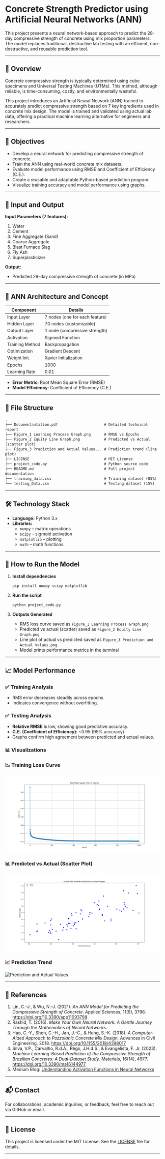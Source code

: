 # Concrete Strength Predictor using Artificial Neural Networks (ANN)

This project presents a neural network-based approach to predict the 28-day compressive strength of concrete using mix proportion parameters. The model replaces traditional, destructive lab testing with an efficient, non-destructive, and reusable prediction tool.

---

## 📌 Overview

Concrete compressive strength is typically determined using cube specimens and Universal Testing Machines (UTMs). This method, although reliable, is time-consuming, costly, and environmentally wasteful.

This project introduces an Artificial Neural Network (ANN) trained to accurately predict compressive strength based on 7 key ingredients used in concrete mix design. The model is trained and validated using actual lab data, offering a practical machine learning alternative for engineers and researchers.

---

## 🎯 Objectives

- Develop a neural network for predicting compressive strength of concrete.
- Train the ANN using real-world concrete mix datasets.
- Evaluate model performance using RMSE and Coefficient of Efficiency (C.E.).
- Create a reusable and adaptable Python-based prediction program.
- Visualize training accuracy and model performance using graphs.

---

## 🧪 Input and Output

**Input Parameters (7 features):**
1. Water  
2. Cement  
3. Fine Aggregate (Sand)  
4. Coarse Aggregate  
5. Blast Furnace Slag  
6. Fly Ash  
7. Superplasticizer  

**Output:**
- Predicted 28-day compressive strength of concrete (in MPa)

---

## 🧠 ANN Architecture and Concept

| Component         | Details                          |
|------------------|----------------------------------|
| Input Layer       | 7 nodes (one for each feature)   |
| Hidden Layer      | 70 nodes (customizable)          |
| Output Layer      | 1 node (compressive strength)    |
| Activation        | Sigmoid Function                 |
| Training Method   | Backpropagation                  |
| Optimization      | Gradient Descent                 |
| Weight Init.      | Xavier Initialization            |
| Epochs            | 1000                             |
| Learning Rate     | 0.01                             |

- **Error Metric**: Root Mean Square Error (RMSE)
- **Model Efficiency**: Coefficient of Efficiency (C.E.)

---

## 📂 File Structure

```
.
├── Documentantation.pdf                     # Detailed technical report
├── Figure_1 Learning Process Graph.png      # RMSE vs Epochs
├── Figure_2 Equity Line Graph.png           # Predicted vs Actual (scatter plot)
├── Figure_3 Prediction and Actual Values... # Prediction trend (line plot)
├── LICENSE                                  # MIT License
├── project_code.py                          # Python source code
├── README.md                                # Full project documentation
├── training_data.csv                        # Training dataset (85%)
└── testing_Data.csv                         # Testing dataset (15%)
```

---

## 🛠️ Technology Stack

- **Language:** Python 3.x
- **Libraries:**
  - `numpy` – matrix operations
  - `scipy` – sigmoid activation
  - `matplotlib` – plotting
  - `math` – math functions

---

## 🚀 How to Run the Model

1. **Install dependencies**
   ```bash
   pip install numpy scipy matplotlib
   ```

2. **Run the script**
   ```bash
   python project_code.py
   ```

3. **Outputs Generated**
   - RMS loss curve saved as `Figure_1 Learning Process Graph.png`
   - Predicted vs actual (scatter) saved as `Figure_2 Equity Line Graph.png`
   - Line plot of actual vs predicted saved as `Figure_3 Prediction and Actual Values.png`
   - Model prints performance metrics in the terminal

---

## 📈 Model Performance

### ✅ Training Analysis
- RMS error decreases steadily across epochs.
- Indicates convergence without overfitting.

### ✅ Testing Analysis
- **Relative RMSE** is low, showing good predictive accuracy.
- **C.E. (Coefficient of Efficiency):** ~0.95 (95% accuracy)
- Graphs confirm high agreement between predicted and actual values.

### 📊 Visualizations


### 📉 Training Loss Curve
![Training Loss Curve](Results/Figure_1%20Learning%20Process%20Graph.png)

### 📊 Predicted vs Actual (Scatter Plot)
![Predicted vs Actual](Results/Figure_2%20Equity%20Line%20Graph.png)

### 📈 Prediction Trend
![Prediction and Actual Values](Results/Figure_3%20Prediction%20and%20Actual%20Values.png)

---

## 📖 References

1. Lin, C.-J., & Wu, N.-J. (2021). *An ANN Model for Predicting the Compressive Strength of Concrete*. Applied Sciences, 11(9), 3798. https://doi.org/10.3390/app11093798  
2. Rashid, T. (2016). *Make Your Own Neural Network: A Gentle Journey Through the Mathematics of Neural Networks*.  
3. Hao, C.-Y., Shen, C.-H., Jan, J.-C., & Hung, S.-K. (2018). *A Computer-Aided Approach to Pozzolanic Concrete Mix Design*. Advances in Civil Engineering, 2018. https://doi.org/10.1155/2018/4398017  
4. Silva, V.P., Carvalho, R.d.A., Rêgo, J.H.d.S., & Evangelista, F. Jr. (2023). *Machine Learning-Based Prediction of the Compressive Strength of Brazilian Concretes: A Dual-Dataset Study*. Materials, 16(14), 4977. https://doi.org/10.3390/ma16144977  
5. Medium Blog: [Understanding Activation Functions in Neural Networks](https://medium.com/the-theory-of-everything/understanding-activation-functions-in-neural-networks-9491262884e0)

---

## 📬 Contact

For collaborations, academic inquiries, or feedback, feel free to reach out via GitHub or email.

---

## 📝 License

This project is licensed under the MIT License. See the [LICENSE](./LICENSE) file for details.

---
